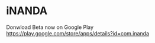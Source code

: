# iNANDA

Donwload Beta now on Google Play
https://play.google.com/store/apps/details?id=com.inanda
